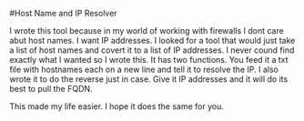 #Host Name and IP Resolver

I wrote this tool because in my world of working with firewalls I dont care abut host names. I want IP addresses. I looked for a tool 
that would just take a list of host names and covert it to a list of IP addresses. I never cound find exactly what I wanted so I wrote 
this. It has two functions. You feed it a txt file with hostnames each on a new line and tell it to resolve the IP. I also wrote it to do
the reverse just in case. Give it IP addresses and it will do its best to pull the FQDN. 

This made my life easier. I hope it does the same for you.
